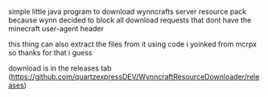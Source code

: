 simple little java program to download wynncrafts server resource pack because wynn decided to block all download requests that dont have the minecraft user-agent header

this thing can also extract the files from it using code i yoinked from mcrpx so thanks for that i guess

download is in the releases tab (https://github.com/quartzexpressDEV/WynncraftResourceDownloader/releases)
